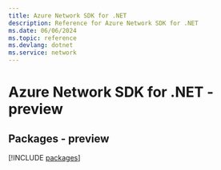 ```yaml
---
title: Azure Network SDK for .NET
description: Reference for Azure Network SDK for .NET
ms.date: 06/06/2024
ms.topic: reference
ms.devlang: dotnet
ms.service: network
---
```

# Azure Network SDK for .NET - preview
## Packages - preview
[!INCLUDE [packages](network-index.md)]